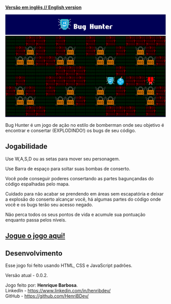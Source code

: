 [**Versão em inglês // English version**](README.md)

![Titulo](media/readme/title.png)
![Jogabilidade](media/readme/gameplay.png)

Bug Hunter é um jogo de ação no estilo de bomberman onde seu objetivo é encontrar e consertar (EXPLODINDO!) os bugs de seu código.

## Jogabilidade

Use W,A,S,D ou as setas para mover seu personagem.

Use Barra de espaço para soltar suas bombas de conserto.

Você pode conseguir poderes consertando as partes bagunçandas do código espalhadas pelo mapa.

Cuidado para não acabar se prendendo em áreas sem escapatória e deixar a explosão do conserto alcançar você, há algumas partes do código onde você e os bugs terão seu acesso negado.

Não perca todos os seus pontos de vida e acumule sua pontuação enquanto passa pelos níveis.

## [Jogue o jogo aqui!](henribdev.github.io/bug-hunter/)

## Desenvolvimento

Esse jogo foi feito usando HTML, CSS e JavaScript padrões.

Versão atual - 0.0.2.

Jogo feito por: <b>Henrique Barbosa</b>.<br>LinkedIn - https://www.linkedin.com/in/henribdev/<br>GitHub - https://github.com/HenriBDev/